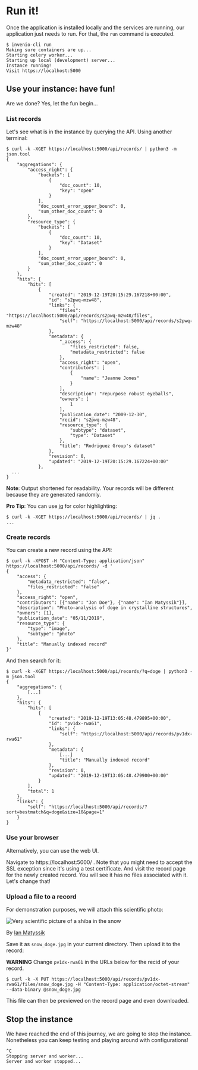 # Run it!

Once the application is installed locally and the services are running, our
application just needs to run. For that, the `run` command is executed.

``` console
$ invenio-cli run
Making sure containers are up...
Starting celery worker...
Starting up local (development) server...
Instance running!
Visit https://localhost:5000
```

## Use your instance: have fun!

Are we done? Yes, let the fun begin...

### List records

Let's see what is in the instance by querying the API. Using another terminal:

``` console
$ curl -k -XGET https://localhost:5000/api/records/ | python3 -m json.tool
{
    "aggregations": {
        "access_right": {
            "buckets": [
                {
                    "doc_count": 10,
                    "key": "open"
                }
            ],
            "doc_count_error_upper_bound": 0,
            "sum_other_doc_count": 0
        },
        "resource_type": {
            "buckets": [
                {
                    "doc_count": 10,
                    "key": "Dataset"
                }
            ],
            "doc_count_error_upper_bound": 0,
            "sum_other_doc_count": 0
        }
    },
    "hits": {
        "hits": [
            {
                "created": "2019-12-19T20:15:29.167218+00:00",
                "id": "s2pwq-mzw48",
                "links": {
                    "files": "https://localhost:5000/api/records/s2pwq-mzw48/files",
                    "self": "https://localhost:5000/api/records/s2pwq-mzw48"
                },
                "metadata": {
                    "_access": {
                        "files_restricted": false,
                        "metadata_restricted": false
                    },
                    "access_right": "open",
                    "contributors": [
                        {
                            "name": "Jeanne Jones"
                        }
                    ],
                    "description": "repurpose robust eyeballs",
                    "owners": [
                        1
                    ],
                    "publication_date": "2009-12-30",
                    "recid": "s2pwq-mzw48",
                    "resource_type": {
                        "subtype": "dataset",
                        "type": "Dataset"
                    },
                    "title": "Rodriguez Group's dataset"
                },
                "revision": 0,
                "updated": "2019-12-19T20:15:29.167224+00:00"
            },
  ...
}
```

**Note**: Output shortened for readability. Your records will be different because they are generated randomly.

**Pro Tip**: You can use [jq](https://github.com/stedolan/jq) for color highlighting:

```console
$ curl -k -XGET https://localhost:5000/api/records/ | jq .
...
```

### Create records

You can create a new record using the API:

```console
$ curl -k -XPOST -H "Content-Type: application/json" https://localhost:5000/api/records/ -d '
{
    "access": {
        "metadata_restricted": "false",
        "files_restricted": "false"
    },
    "access_right": "open",
    "contributors": [{"name": "Jon Doe"}, {"name": "Ian Matyssik"}],
    "description": "Photo-analysis of doge in crystalline structures",
    "owners": [1],
    "publication_date": "05/11/2019",
    "resource_type": {
        "type": "image",
        "subtype": "photo"
    },
    "title": "Manually indexed record"
}'
```

And then search for it:

``` console
$ curl -k -XGET https://localhost:5000/api/records/?q=doge | python3 -m json.tool
{
    "aggregations": {
        [...]
    },
    "hits": {
        "hits": [
            {
                "created": "2019-12-19T13:05:48.479895+00:00",
                "id": "pv1dx-rwa61",
                "links": {
                    "self": "https://localhost:5000/api/records/pv1dx-rwa61"
                },
                "metadata": {
                    [...]
                    "title": "Manually indexed record"
                },
                "revision": 0,
                "updated": "2019-12-19T13:05:48.479900+00:00"
            }
        ],
        "total": 1
    },
    "links": {
        "self": "https://localhost:5000/api/records/?sort=bestmatch&q=doge&size=10&page=1"
    }
}
```

### Use your browser

Alternatively, you can use the web UI.

Navigate to https://localhost:5000/ . Note that you might need to accept the SSL exception since it's using a test certificate.
And visit the record page for the newly created record. You will see it has no files associated with it. Let's change that!

### Upload a file to a record

For demonstration purposes, we will attach this scientific photo:

![Very scientific picture of a shiba in the snow](https://images.unsplash.com/photo-1548116137-c9ac24e446c9?ixlib=rb-1.2.1&ixid=eyJhcHBfaWQiOjEyMDd9&auto=format&fit=crop&w=1350&q=80)

By <a href="https://unsplash.com/@matyssik" target="_blank" rel="noopener noreferrer">Ian Matyssik</a>

Save it as `snow_doge.jpg` in your current directory. Then upload it to the record:

**WARNING** Change `pv1dx-rwa61` in the URLs below for the recid of your record.

```
$ curl -k -X PUT https://localhost:5000/api/records/pv1dx-rwa61/files/snow_doge.jpg -H "Content-Type: application/octet-stream" --data-binary @snow_doge.jpg
```

This file can then be previewed on the record page and even downloaded.

## Stop the instance

We have reached the end of this journey, we are going to stop the instance. Nonetheless you can keep testing and playing around with configurations!

``` console
^C
Stopping server and worker...
Server and worker stopped...
```
